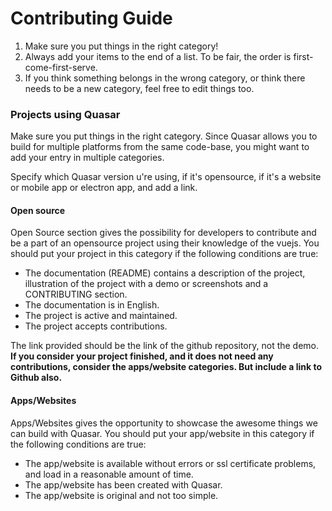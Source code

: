 # Contributing Guide

1. Make sure you put things in the right category!
2. Always add your items to the end of a list. To be fair, the order is first-come-first-serve.
3. If you think something belongs in the wrong category, or think there needs to be a new category, feel free to edit things too.



### Projects using Quasar

Make sure you put things in the right category. Since Quasar allows you to build for multiple platforms from the same code-base, you might want to add your entry in multiple categories.

Specify which Quasar version u're using, if it's opensource, if it's a website or mobile app or electron app, and add a link.

#### Open source

Open Source section gives the possibility for developers to contribute and be a part of an opensource project using their knowledge of the vuejs.
You should put your project in this category if the following conditions are true:
- The documentation (README) contains a description of the project, illustration of the project with a demo or screenshots and a CONTRIBUTING section.
- The documentation is in English.
- The project is active and maintained.
- The project accepts contributions.

The link provided should be the link of the github repository, not the demo.
**If you consider your project finished, and it does not need any contributions, consider the apps/website categories. But include a link to Github also.**

#### Apps/Websites

Apps/Websites gives the opportunity to showcase the awesome things we can build with Quasar.
You should put your app/website in this category if the following conditions are true:
- The app/website is available without errors or ssl certificate problems, and load in a reasonable amount of time.
- The app/website has been created with Quasar.
- The app/website is original and not too simple.
